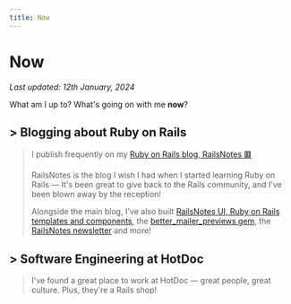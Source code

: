 ```yaml
---
title: Now
---
```


# Now

_Last updated: 12th January, 2024_

What am I up to? What's going on with me **now**?

## > Blogging about Ruby on Rails

> I publish frequently on my [Ruby on Rails blog, RailsNotes 🟥](https://railsnotes.xyz)
>
> RailsNotes is the blog I wish I had when I started learning Ruby on Rails — It's been great to give back to the Rails community, and I've been blown away by the reception!
>
> Alongside the main blog, I've also built [RailsNotes UI, Ruby on Rails templates and components](https://railsnotesui.xyz), the [better_mailer_previews gem](https://github.com/harrison-broadbent/better_mailer_previews), the [RailsNotes newsletter](https://railsnotes.xyz/newsletter) and more!

## > Software Engineering at HotDoc

> I've found a great place to work at HotDoc — great people, great culture. Plus, they're a Rails shop!
